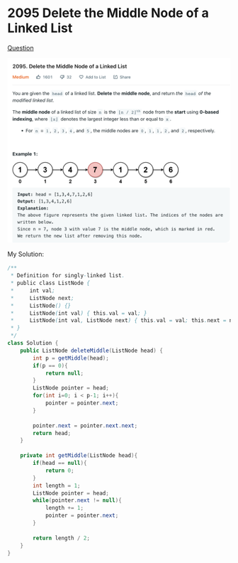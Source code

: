 # 2095 Delete the Middle Node of a Linked List

[Question](https://leetcode.com/problems/delete-the-middle-node-of-a-linked-list/)

![](.gitbook/assets/image-20221014120036578.png)

My Solution:

```java
/**
 * Definition for singly-linked list.
 * public class ListNode {
 *     int val;
 *     ListNode next;
 *     ListNode() {}
 *     ListNode(int val) { this.val = val; }
 *     ListNode(int val, ListNode next) { this.val = val; this.next = next; }
 * }
 */
class Solution {
    public ListNode deleteMiddle(ListNode head) {
        int p = getMiddle(head);
        if(p == 0){
            return null;
        }
        ListNode pointer = head;
        for(int i=0; i < p-1; i++){
            pointer = pointer.next;
        }
        
        pointer.next = pointer.next.next;
        return head;
    }
    
    private int getMiddle(ListNode head){
        if(head == null){
            return 0;
        }
        int length = 1;
        ListNode pointer = head;
        while(pointer.next != null){
            length += 1;
            pointer = pointer.next;
        }
        
        return length / 2;
    }
}
```
